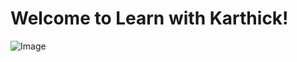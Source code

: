 # Welcome to Learn with Karthick!
![Image](https://drive.google.com/file/d/1T6arRQczVgDkIL2mf43w6LHDs_1suNtz/view?usp=sharing)
